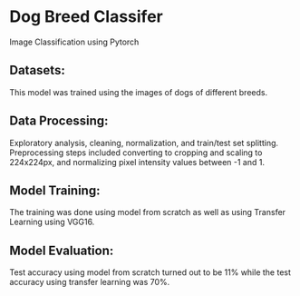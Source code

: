 # Dog Breed Classifer
Image Classification using Pytorch

## Datasets:
This model was trained using the images of dogs of different breeds.

## Data Processing:
Exploratory analysis, cleaning, normalization, and train/test set splitting. Preprocessing steps included converting to cropping and scaling to 224x224px, and normalizing pixel intensity values between -1 and 1.

## Model Training:
The training was done using model from scratch as well as using Transfer Learning using VGG16.

## Model Evaluation:
Test accuracy using model from scratch turned out to be 11% while the test accuracy using transfer learning was 70%. 
